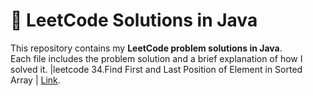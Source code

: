 # 🧩 LeetCode Solutions in Java

This repository contains my **LeetCode problem solutions in Java**.  
Each file includes the problem solution and a brief explanation of how I solved it.
|leetcode 34.Find First and Last Position of Element in Sorted Array | [Link](https://leetcode.com/problems/find-first-and-last-position-of-element-in-sorted-array/).
